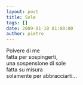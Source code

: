 ```yaml
---
layout: post
title: Sole
tags: []
date: 2009-01-10 01:08:00
author: pietro
---
```

Polvere di me<br/>fatta per sospingerti,<br/>una sospensione di sole<br/>fatta su misura<br/>solamente per abbracciarti...

